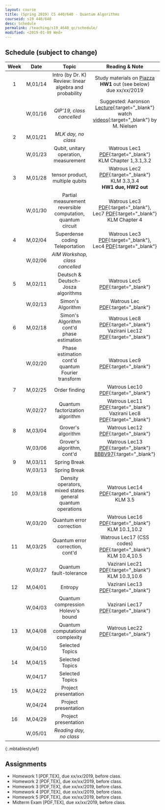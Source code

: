 ```yaml
---
layout: course
title: (Spring 2019) CS 440/640 - Quantum Algorithms
courseid: s19 440/640
desc: Schedule
permalink: /teaching/s19_4640_qc/schedule/
modified: <2019-01-09 Wed>
---
```


## Schedule (subject to change)

| Week | Date  | Topic | Reading & Note |
|:-----:| :---------: |:----------:|:-----:|
|1| M,01/14  | Intro (by Dr. K) <br> Review: linear algebra and probability | Study materials on [Piazza](https://piazza.com/tamu/spring2019/csce440640) <br> **HW1** out (see below) <br> due xx/xx/2019 |
|| W,01/16 | *QIP'19, class cancelled* | Suggested: Aaronson [Lecture](http://www.scottaaronson.com/democritus/lec9.html){:target="_blank"} <br> watch [videos](http://michaelnielsen.org/blog/quantum-computing-for-the-determined/){:target="_blank"} by M. Nielsen |
|2| M,01/21 | *MLK day, no class* || 
|| W,01/23 | Qubit, unitary operation, measurement | Watrous Lec1 [PDF](https://cs.uwaterloo.ca/~watrous/CPSC519/LectureNotes/01.pdf){:target="_blank"} <br> KLM Chapter 1,3.1,3.2 |
|3| M,01/28| tensor product, multiple qubits | Watrous Lec2 [PDF](https://cs.uwaterloo.ca/~watrous/CPSC519/LectureNotes/02.pdf){:target="_blank"} <br> KLM 3.3,3.4 <br> **HW1 due, HW2 out** | 
|| W,01/30 | Partial measurement <br> reversible computation, quantum circuit | Watrous Lec3 [PDF](https://cs.uwaterloo.ca/~watrous/CPSC519/LectureNotes/03.pdf){:target="_blank"}, Lec7 [PDF](https://cs.uwaterloo.ca/~watrous/CPSC519/LectureNotes/07.pdf){:target="_blank"} <br> KLM Chapter 4 |
|4| M,02/04 | Superdense coding <br> Teleportation | Watrous Lec3 [PDF](https://cs.uwaterloo.ca/~watrous/CPSC519/LectureNotes/03.pdf){:target="_blank"}, Lec4 [PDF](https://cs.uwaterloo.ca/~watrous/CPSC519/LectureNotes/04.pdf){:target="_blank"}| 
|| W,02/06 | *AIM Workshop, class cancelled* | |
|5| M,02/11| Deutsch & Deutsch-Josza algorithms | Watrous Lec5 [PDF](https://cs.uwaterloo.ca/~watrous/CPSC519/LectureNotes/05.pdf){:target="_blank"} |
|| W,02/13 | Simon's Algorithm | Watrous Lec [PDF](https://cs.uwaterloo.ca/~watrous/CPSC519/LectureNotes/06.pdf){:target="_blank"} |
|6| M,02/18 | Simon's Algorithm cont'd <br> phase estimation | Watrous Lec8 [PDF](https://cs.uwaterloo.ca/~watrous/CPSC519/LectureNotes/08.pdf){:target="_blank"} <br> Vazirani Lec12 [PDF](https://people.eecs.berkeley.edu/~vazirani/s07quantum/notes/phase.pdf){:target="_blank"} | 
||W,02/20 | Phase estimation cont'd <br> quantum Fourier transform | Watrous Lec9 [PDF](https://cs.uwaterloo.ca/~watrous/CPSC519/LectureNotes/9.pdf){:target="_blank"} |
|7| M,02/25 | Order finding | Watrous Lec10 [PDF](https://cs.uwaterloo.ca/~watrous/CPSC519/LectureNotes/10.pdf){:target="_blank"} | 
||W,02/27 | Quantum factorization algorithm | Watrous Lec11 [PDF](https://cs.uwaterloo.ca/~watrous/CPSC519/LectureNotes/11.pdf){:target="_blank"} <br> Vazirani Lec8 [PDF](https://people.eecs.berkeley.edu/~vazirani/s07quantum/notes/factoring1.pdf){:target="_blank"} | 
|8| M,03/04 |Grover's algorithm | Watrous Lec12 [PDF](https://cs.uwaterloo.ca/~watrous/CPSC519/LectureNotes/12.pdf){:target="_blank"} |
|| W,03/06 | Grover's algorithm, cont'd | Watrous Lec13 [PDF](https://cs.uwaterloo.ca/~watrous/CPSC519/LectureNotes/13.pdf){:target="_blank"} <br> [BBBV97](https://arxiv.org/pdf/quant-ph/9701001.pdf){:target="_blank"} |
|9|M,03/11 | Spring Break | |
|| W,03/13 | Spring Break | |
|10| M,03/18 | Density operators, mixed states <br> general quantum operations | Watrous Lec14 [PDF](https://cs.uwaterloo.ca/~watrous/CPSC519/LectureNotes/14.pdf){:target="_blank"} <br> KLM 3.5 |
|| W,03/20 | Quantum error correction | Watrous Lec16 [PDF](https://cs.uwaterloo.ca/~watrous/CPSC519/LectureNotes/16.pdf){:target="_blank"} <br> KLM 10.1,10.2 |
|11| M,03/25 |Quantum error correction, cont'd |  Watrous Lec17 (CSS codes) [PDF](https://cs.uwaterloo.ca/~watrous/CPSC519/LectureNotes/17.pdf){:target="_blank"} <br> KLM 10.4,10.5 | 
|| W,03/27 | Quantum fault-tolerance | Vazirani Lec21 [PDF](https://people.eecs.berkeley.edu/~vazirani/s07quantum/notes/qecc.pdf){:target="_blank"}  <br> KLM 10.3,10.6 |
|12| M,04/01 | Entropy | Vazirani Lec13 [PDF](https://people.eecs.berkeley.edu/~vazirani/s07quantum/notes/qinfo.pdf){:target="_blank"} |
|| W,04/03 | Quantum compression <br> Holevo's bound | Vazirani Lec17 [PDF](https://people.eecs.berkeley.edu/~vazirani/s07quantum/notes/lec17/lec17.pdf){:target="_blank"}|
|13| M,04/08 | Quantum computational complexity | Watrous Lec22 [PDF](https://cs.uwaterloo.ca/~watrous/CPSC519/LectureNotes/22.pdf){:target="_blank"} |
|| W,04/10 | Selected Topics | |
|14| M,04/15 | Selected Topics | |
||W,04/17 | Selected Topics | |
|15 | M,04/22 | Project presentation | |
||W,04/24 | Project presentation | |
|16 | M,04/29 | Project presentation | |
| | W,05/01 | *Reading day, no class* | |
{:.mbtablestylef}

## Assignments

*  Homework 1 [PDF,TEX], due xx/xx/2019, before class. 
*  Homework 2 [PDF,TEX], due xx/xx/2019, before class. 
*  Homework 3 [PDF,TEX], due xx/xx/2019, before class. 
*  Homework 4 [PDF,TEX], due xx/xx/2019, before class. 
*  Homework 5 [PDF,TEX], due xx/xx/2019, before class. 
*  Midterm Exam [PDF,TEX], due xx/xx/2019, before class. 
